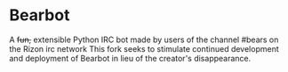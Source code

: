 Bearbot
=======

A ~~fun,~~ extensible Python IRC bot made by users of the channel #bears on the Rizon irc network
This fork seeks to stimulate continued development and deployment of Bearbot in lieu of the
creator's disappearance.
